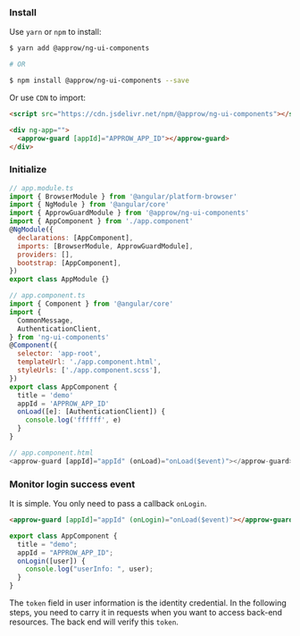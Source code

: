 ### Install

Use `yarn` or `npm` to install:

```bash
$ yarn add @approw/ng-ui-components

# OR

$ npm install @approw/ng-ui-components --save
```

Or use `CDN` to import:

```html
<script src="https://cdn.jsdelivr.net/npm/@approw/ng-ui-components"></script>

<div ng-app="">
  <approw-guard [appId]="APPROW_APP_ID"></approw-guard>
</div>
```

### Initialize

```javascript
// app.module.ts
import { BrowserModule } from '@angular/platform-browser'
import { NgModule } from '@angular/core'
import { ApprowGuardModule } from '@approw/ng-ui-components'
import { AppComponent } from './app.component'
@NgModule({
  declarations: [AppComponent],
  imports: [BrowserModule, ApprowGuardModule],
  providers: [],
  bootstrap: [AppComponent],
})
export class AppModule {}

// app.component.ts
import { Component } from '@angular/core'
import {
  CommonMessage,
  AuthenticationClient,
} from 'ng-ui-components'
@Component({
  selector: 'app-root',
  templateUrl: './app.component.html',
  styleUrls: ['./app.component.scss'],
})
export class AppComponent {
  title = 'demo'
  appId = 'APPROW_APP_ID'
  onLoad([e]: [AuthenticationClient]) {
    console.log('ffffff', e)
  }
}

// app.component.html
<approw-guard [appId]="appId" (onLoad)="onLoad($event)"></approw-guard>
```

### Monitor login success event

It is simple. You only need to pass a callback `onLogin`.

```html
<approw-guard [appId]="appId" (onLogin)="onLoad($event)"></approw-guard>
```

```javascript
export class AppComponent {
  title = "demo";
  appId = "APPROW_APP_ID";
  onLogin([user]) {
    console.log("userInfo: ", user);
  }
}
```

The `token` field in user information is the identity credential. In the following steps, you need to carry it in requests when you want to access back-end resources. The back end will verify this `token`.